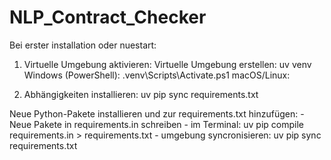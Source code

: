 # NLP_Contract_Checker

Bei erster installation oder nuestart:
1. Virtuelle Umgebung aktivieren:
Virtuelle Umgebung erstellen:
uv venv
Windows (PowerShell):
.venv\Scripts\Activate.ps1
macOS/Linux:



2. Abhängigkeiten installieren:
uv pip sync requirements.txt

Neue Python-Pakete installieren und zur requirements.txt hinzufügen:
    - Neue Pakete in requirements.in schreiben
    - im Terminal: 
        uv pip compile requirements.in > requirements.txt
    - umgebung syncronisieren: 
        uv pip sync requirements.txt